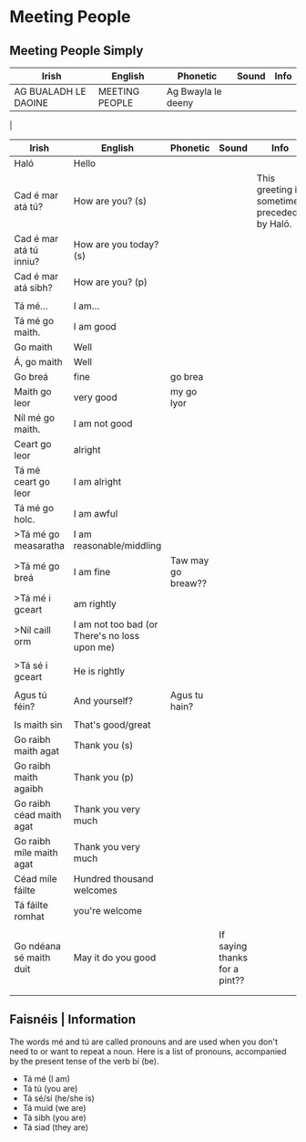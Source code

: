 # Meeting People

## Meeting People Simply

|Irish|English|Phonetic|Sound|Info|
|------|-------|--------|-----|----|
|AG BUALADH LE DAOINE | MEETING PEOPLE | Ag Bwayla le deeny
|

|Irish|English|Phonetic|Sound|Info|
|------|-------|--------|-----|----|
|Haló|Hello
|Cad é mar atá tú?|How are you? (s)|||This greeting is sometimes preceded by Haló.
|Cad é mar atá tú inniu?|How are you today? (s)
|Cad é mar atá sibh?|How are you? (p)||
||
|Tá mé…|I am…
|Tá mé go maith.| I am good
|Go maith|Well
|Á, go maith|Well
|Go breá|fine|go brea
|Maith go leor|very good|my go lyor
|Níl mé go maith.| I am not good
|Ceart go leor|alright
|Tá mé ceart go leor|I am alright
|Tá mé go holc. |I am awful
|>Tá mé go measaratha|I am reasonable/middling||
|>Tá mé go breá|I am fine|Taw may go breaw??|
|>Tá mé i gceart| am rightly||
|>Níl caill orm|I am not too bad (or There's no loss upon me)||
||
|>Tá sé i gceart|He is rightly||
||
|Agus tú féin?|And yourself?|Agus tu hain?
||
|Is maith sin|That's good/great||
|Go raibh maith agat|Thank you (s)||
|Go raibh maith agaibh|Thank you (p)||
|Go raibh céad maith agat|Thank you very much||
|Go raibh míle maith agat|Thank you very much||
|Céad míle fáilte|Hundred thousand welcomes||
|Tá fáilte romhat| you're welcome
||
|Go ndéana sé maith duit|May it do you good||If saying thanks for a pint??
||
||

## Faisnéis | Information

The words mé and tú are called pronouns and are used when you don't need to or want to repeat a noun. Here is a list of pronouns, accompanied by the present tense of the verb bí (be).

* Tá mé (I am)
* Tá tú (you are)
* Tá sé/sí (he/she is)
* Tá muid (we are)
* Tá sibh (you are)
* Tá siad (they are)



